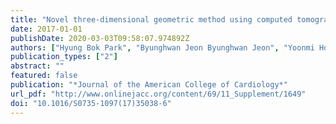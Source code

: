 ```yaml
---
title: "Novel three-dimensional geometric method using computed tomography for predicting the incomplete occlusion of left atrial appendage closure"
date: 2017-01-01
publishDate: 2020-03-03T09:58:07.974892Z
authors: ["Hyung Bok Park", "Byunghwan Jeon Byunghwan Jeon", "Yoonmi Hong", "Hyuk-Jae Chang"]
publication_types: ["2"]
abstract: ""
featured: false
publication: "*Journal of the American College of Cardiology*"
url_pdf: "http://www.onlinejacc.org/content/69/11_Supplement/1649"
doi: "10.1016/S0735-1097(17)35038-6"
---
```


